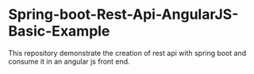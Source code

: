 # Spring-boot-Rest-Api-AngularJS-Basic-Example
This repository demonstrate the creation of rest api with spring boot and consume it in an angular js front end.
